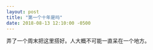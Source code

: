 ```yaml
---
layout: post
title: "第一个十年是吗"
date: 2018-08-13 12:10:00 -0500
---
```



弄了一个周末把这里搭好。人大概不可能一直呆在一个地方。
